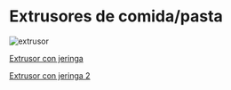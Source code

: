 # Extrusores de comida/pasta

![extrusor](https://images-na.ssl-images-amazon.com/images/I/611X3q3rWIL._SX425_.jpg)

[Extrusor con jeringa](https://www.thingiverse.com/thing:20733)

[Extrusor con jeringa 2](https://www.stlfinder.com/model/stepper-driven-paste-extruder-for-delta-type-printers-FClkMYEG/4641769)
